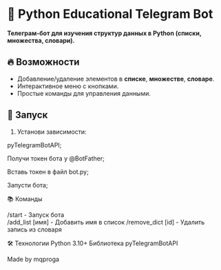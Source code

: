 # 🐍 Python Educational Telegram Bot  
**Телеграм-бот для изучения структур данных в Python (списки, множества, словари).**  

## 🔥 Возможности  
- Добавление/удаление элементов в **списке**, **множестве**, **словаре**.  
- Интерактивное меню с кнопками.  
- Простые команды для управления данными.  

## 🚀 Запуск  
1. Установи зависимости:

pyTelegramBotAPI;

Получи токен бота у @BotFather;

Вставь токен в файл bot.py;

Запусти бота;

📚 Команды

/start - Запуск бота	
/add_list [имя]	- Добавить имя в список
/remove_dict [id]	- Удалить запись из словаря

🛠 Технологии
Python 3.10+
Библиотека pyTelegramBotAPI

Made by mqproga 
